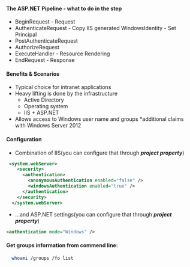 #### The ASP.NET Pipeline - what to do in the step
* BeginRequest - Request
* AuthenticateRequest - Copy IIS generated WindowsIdentity - Set Principal
* PostAuthenticateRequest
* AuthorizeRequest
* ExecuteHandler - Resource Rendering
* EndRequest - Response
#### Benefits & Scenarios
* Typical choice for intranet applications
* Heavy lifting is done by the infrastructure
  * Active Directory
  * Operating system
  * IIS + ASP.NET
* Allows access to Windows user name and groups
  *additional claims with Windows Server 2012
#### Configuration
* Combination of IIS(you can configure that through ***project property***)
```xml
 <system.webServer>
    <security>
      <authentication>
        <anonymousAuthentication enabled="false" />
        <windowsAuthentication enabled="true" />
      </authentication>
    </security>
  </system.webServer>
```
* ...and ASP.NET settings(you can configure that through ***project property***)
```xml
<authentication mode="Windows" />
```
#### Get groups information from commend line:
```sh
  whoami /groups /fo list
```

